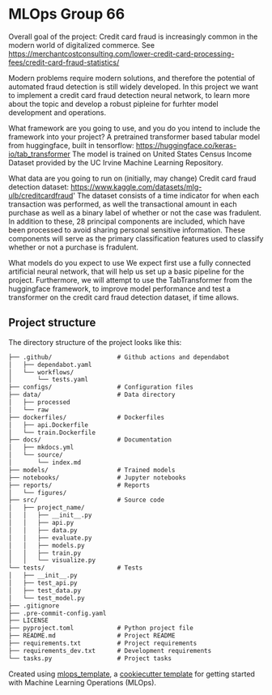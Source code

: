 # MLOps Group 66
Overall goal of the project:
Credit card fraud is increasingly common in the modern world of digitalized commerce. See https://merchantcostconsulting.com/lower-credit-card-processing-fees/credit-card-fraud-statistics/

Modern problems require modern solutions, and therefore the potential of automated fraud detection is still widely developed. In this project we want to implement a credit card fraud detection neural network, to learn more about the topic and develop a robust pipleine for furhter model development and operations.

What framework are you going to use, and you do you intend to include the framework into your project?
A pretrained transformer based tabular model from huggingface, built in tensorflow:
https://huggingface.co/keras-io/tab_transformer
The model is trained on United States Census Income Dataset provided by the UC Irvine Machine Learning Repository.


What data are you going to run on (initially, may change)
Credit card fraud detection dataset:
https://www.kaggle.com/datasets/mlg-ulb/creditcardfraud'
The dataset consists of a time indicator for when each transaction was performed, as well the transactional amount in each purchase as well as a binary label of whether or not the case was fradulent. In addition to these, 28 principal components are included, which have been processed to avoid sharing personal sensitive information. These components will serve as the primary classification features used to classify whether or not a purchase is fradulent.

What models do you expect to use
We expect first use a fully connected artificial neural network, that will help us set up a basic pipeline for the project. Furthermore, we will attempt to use the TabTransformer from the huggingface framework, to improve model performance and test a transformer on the credit card fraud detection dataset, if time allows.


## Project structure

The directory structure of the project looks like this:
```txt
├── .github/                  # Github actions and dependabot
│   ├── dependabot.yaml
│   └── workflows/
│       └── tests.yaml
├── configs/                  # Configuration files
├── data/                     # Data directory
│   ├── processed
│   └── raw
├── dockerfiles/              # Dockerfiles
│   ├── api.Dockerfile
│   └── train.Dockerfile
├── docs/                     # Documentation
│   ├── mkdocs.yml
│   └── source/
│       └── index.md
├── models/                   # Trained models
├── notebooks/                # Jupyter notebooks
├── reports/                  # Reports
│   └── figures/
├── src/                      # Source code
│   ├── project_name/
│   │   ├── __init__.py
│   │   ├── api.py
│   │   ├── data.py
│   │   ├── evaluate.py
│   │   ├── models.py
│   │   ├── train.py
│   │   └── visualize.py
└── tests/                    # Tests
│   ├── __init__.py
│   ├── test_api.py
│   ├── test_data.py
│   └── test_model.py
├── .gitignore
├── .pre-commit-config.yaml
├── LICENSE
├── pyproject.toml            # Python project file
├── README.md                 # Project README
├── requirements.txt          # Project requirements
├── requirements_dev.txt      # Development requirements
└── tasks.py                  # Project tasks
```


Created using [mlops_template](https://github.com/SkafteNicki/mlops_template),
a [cookiecutter template](https://github.com/cookiecutter/cookiecutter) for getting
started with Machine Learning Operations (MLOps).
